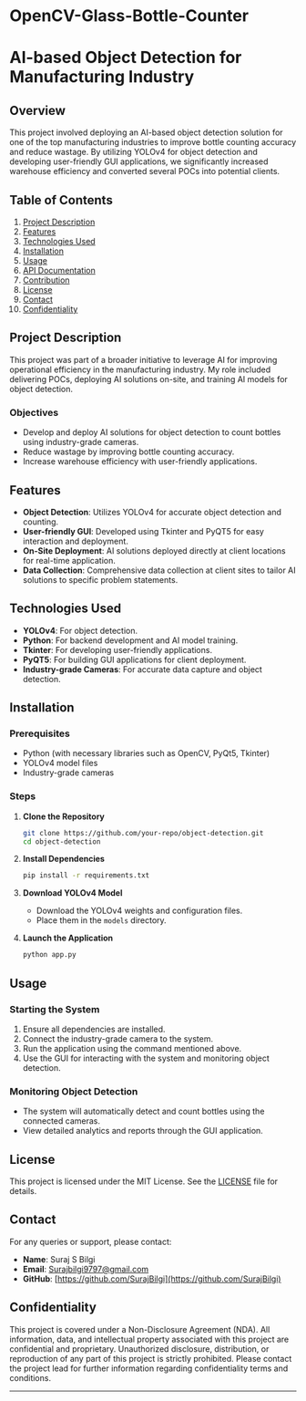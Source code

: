 # OpenCV-Glass-Bottle-Counter

# AI-based Object Detection for Manufacturing Industry

## Overview
This project involved deploying an AI-based object detection solution for one of the top manufacturing industries to improve bottle counting accuracy and reduce wastage. By utilizing YOLOv4 for object detection and developing user-friendly GUI applications, we significantly increased warehouse efficiency and converted several POCs into potential clients.

## Table of Contents
1. [Project Description](#project-description)
2. [Features](#features)
3. [Technologies Used](#technologies-used)
4. [Installation](#installation)
5. [Usage](#usage)
6. [API Documentation](#api-documentation)
7. [Contribution](#contribution)
8. [License](#license)
9. [Contact](#contact)
10. [Confidentiality](#confidentiality)

## Project Description
This project was part of a broader initiative to leverage AI for improving operational efficiency in the manufacturing industry. My role included delivering POCs, deploying AI solutions on-site, and training AI models for object detection.

### Objectives
- Develop and deploy AI solutions for object detection to count bottles using industry-grade cameras.
- Reduce wastage by improving bottle counting accuracy.
- Increase warehouse efficiency with user-friendly applications.

## Features
- **Object Detection**: Utilizes YOLOv4 for accurate object detection and counting.
- **User-friendly GUI**: Developed using Tkinter and PyQT5 for easy interaction and deployment.
- **On-Site Deployment**: AI solutions deployed directly at client locations for real-time application.
- **Data Collection**: Comprehensive data collection at client sites to tailor AI solutions to specific problem statements.

## Technologies Used
- **YOLOv4**: For object detection.
- **Python**: For backend development and AI model training.
- **Tkinter**: For developing user-friendly applications.
- **PyQT5**: For building GUI applications for client deployment.
- **Industry-grade Cameras**: For accurate data capture and object detection.

## Installation
### Prerequisites
- Python (with necessary libraries such as OpenCV, PyQt5, Tkinter)
- YOLOv4 model files
- Industry-grade cameras

### Steps
1. **Clone the Repository**
   ```bash
   git clone https://github.com/your-repo/object-detection.git
   cd object-detection
   ```

2. **Install Dependencies**
   ```bash
   pip install -r requirements.txt
   ```

3. **Download YOLOv4 Model**
   - Download the YOLOv4 weights and configuration files.
   - Place them in the `models` directory.

4. **Launch the Application**
   ```bash
   python app.py
   ```

## Usage
### Starting the System
1. Ensure all dependencies are installed.
2. Connect the industry-grade camera to the system.
3. Run the application using the command mentioned above.
4. Use the GUI for interacting with the system and monitoring object detection.

### Monitoring Object Detection
- The system will automatically detect and count bottles using the connected cameras.
- View detailed analytics and reports through the GUI application.



## License
This project is licensed under the MIT License. See the [LICENSE](LICENSE) file for details.

## Contact
For any queries or support, please contact:
- **Name**: Suraj S Bilgi
- **Email**: Surajbilgi9797@gmail.com
- **GitHub**: [https://github.com/SurajBilgi](https://github.com/SurajBilgi)

## Confidentiality
This project is covered under a Non-Disclosure Agreement (NDA). All information, data, and intellectual property associated with this project are confidential and proprietary. Unauthorized disclosure, distribution, or reproduction of any part of this project is strictly prohibited. Please contact the project lead for further information regarding confidentiality terms and conditions.

---
